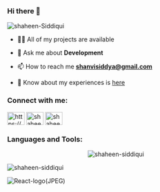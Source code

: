 ### Hi there 👋
            
            
<p align="left"> <img src="https://komarev.com/ghpvc/?username=shaheen-siddiqui&label=Profile%20views&color=0e75b6&style=flat" alt="shaheen-Siddiqui" /> </p>
<!-- 
<p align="left"> <a href="https://github.com/ryo-ma/github-profile-trophy"><img src="https://github-profile-trophy.vercel.app/?username=shaheen-siddiqui" alt="shaheen-siddiqui" /></a> </p> -->

- 👨‍💻 All of my projects are available 

- 💬 Ask me about **Development**

- 📫 How to reach me **shanvisiddya@gmail.com**

- 📄 Know about my experiences is <a href="https://drive.google.com/file/d/1vU4Vy10MglWPjMAkNS51O3WgvukK3XXJ/view?usp=sharing">here</a>

<h3 align="left">Connect with me:</h3>
<p align="left">
<a href="https://linkedin.com/in/https://www.linkedin.com/in/shaheen-siddiqui-7067ab22a/" target="blank"><img align="center" src="https://raw.githubusercontent.com/rahuldkjain/github-profile-readme-generator/master/src/images/icons/Social/linked-in-alt.svg" alt="https://www.linkedin.com/in/shaheen-siddiqui-7067ab22a/" height="30" width="40" /></a>
<a href="https://stackoverflow.com/users/shaheen siddiqui" target="blank"><img align="center" src="https://raw.githubusercontent.com/rahuldkjain/github-profile-readme-generator/master/src/images/icons/Social/stack-overflow.svg" alt="shaheen siddiqui" height="30" width="40" /></a>
<a href="https://www.hackerrank.com/shaheensiddiqui123" target="blank"><img align="center" src="https://raw.githubusercontent.com/rahuldkjain/github-profile-readme-generator/master/src/images/icons/Social/hackerrank.svg" alt="shaheensiddiqui123" height="30" width="40" /></a>
</p>

<h3 align="left">Languages and Tools:</h3>

            
<center> <p><img align="center" src="https://github-readme-stats.vercel.app/api/top-langs?username=shaheen-siddiqui&show_icons=true&locale=en&layout=compact" alt="shaheen-siddiqui" /></p></center>

<p><img align="center" src="https://github-readme-streak-stats.herokuapp.com/?user=shaheen-siddiqui&" alt="shaheen-siddiqui" /></p>


![React-logo(JPEG)](https://user-images.githubusercontent.com/95218912/204483707-79e3a782-82a7-4ee4-8208-c56b544ec496.jpeg)



